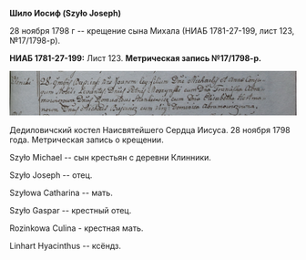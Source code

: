 **Шило Иосиф (Szyło Joseph)**

28 ноября 1798 г -- крещение сына Михала (НИАБ 1781-27-199, лист 123,
№17/1798-р).

**НИАБ 1781-27-199:** Лист 123. **Метрическая запись №17/1798-р.**

![](./media/3ae22d3a1eba471f23c03722a8df1fdc7168f0a4.png)

Дедиловичский костел Наисвятейшего Сердца Иисуса. 28 ноября 1798 года.
Метрическая запись о крещении.

Szyło Michael -- сын крестьян с деревни Клинники.

Szyło Joseph -- отец.

Szyłowa Catharina -- мать.

Szyło Gaspar -- крестный отец.

Rozinkowa Culina - крестная мать.

Linhart Hyacinthus -- ксёндз.

